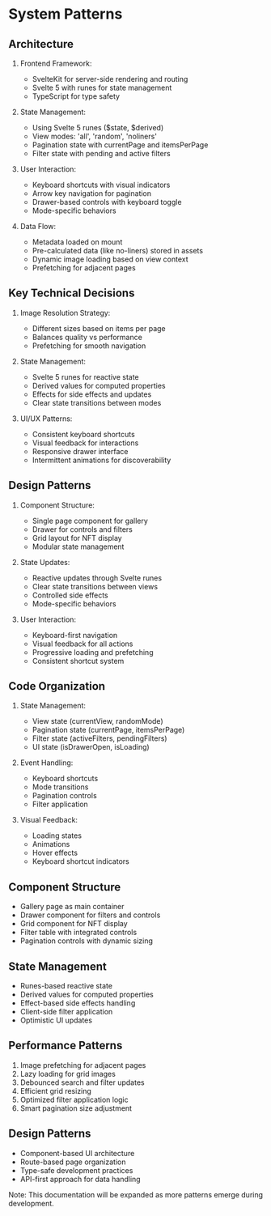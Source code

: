 # System Patterns

## Architecture
1. Frontend Framework:
   - SvelteKit for server-side rendering and routing
   - Svelte 5 with runes for state management
   - TypeScript for type safety

2. State Management:
   - Using Svelte 5 runes ($state, $derived)
   - View modes: 'all', 'random', 'noliners'
   - Pagination state with currentPage and itemsPerPage
   - Filter state with pending and active filters

3. User Interaction:
   - Keyboard shortcuts with visual indicators
   - Arrow key navigation for pagination
   - Drawer-based controls with keyboard toggle
   - Mode-specific behaviors

4. Data Flow:
   - Metadata loaded on mount
   - Pre-calculated data (like no-liners) stored in assets
   - Dynamic image loading based on view context
   - Prefetching for adjacent pages

## Key Technical Decisions
1. Image Resolution Strategy:
   - Different sizes based on items per page
   - Balances quality vs performance
   - Prefetching for smooth navigation

2. State Management:
   - Svelte 5 runes for reactive state
   - Derived values for computed properties
   - Effects for side effects and updates
   - Clear state transitions between modes

3. UI/UX Patterns:
   - Consistent keyboard shortcuts
   - Visual feedback for interactions
   - Responsive drawer interface
   - Intermittent animations for discoverability

## Design Patterns
1. Component Structure:
   - Single page component for gallery
   - Drawer for controls and filters
   - Grid layout for NFT display
   - Modular state management

2. State Updates:
   - Reactive updates through Svelte runes
   - Clear state transitions between views
   - Controlled side effects
   - Mode-specific behaviors

3. User Interaction:
   - Keyboard-first navigation
   - Visual feedback for all actions
   - Progressive loading and prefetching
   - Consistent shortcut system

## Code Organization
1. State Management:
   - View state (currentView, randomMode)
   - Pagination state (currentPage, itemsPerPage)
   - Filter state (activeFilters, pendingFilters)
   - UI state (isDrawerOpen, isLoading)

2. Event Handling:
   - Keyboard shortcuts
   - Mode transitions
   - Pagination controls
   - Filter application

3. Visual Feedback:
   - Loading states
   - Animations
   - Hover effects
   - Keyboard shortcut indicators

## Component Structure
- Gallery page as main container
- Drawer component for filters and controls
- Grid component for NFT display
- Filter table with integrated controls
- Pagination controls with dynamic sizing

## State Management
- Runes-based reactive state
- Derived values for computed properties
- Effect-based side effects handling
- Client-side filter application
- Optimistic UI updates

## Performance Patterns
1. Image prefetching for adjacent pages
2. Lazy loading for grid images
3. Debounced search and filter updates
4. Efficient grid resizing
5. Optimized filter application logic
6. Smart pagination size adjustment

## Design Patterns
- Component-based UI architecture
- Route-based page organization
- Type-safe development practices
- API-first approach for data handling

Note: This documentation will be expanded as more patterns emerge during development. 